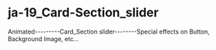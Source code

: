 # ja-19_Card-Section_slider
Animated---------Card_Section slider--------Special effects on Button, Background Image, etc...
